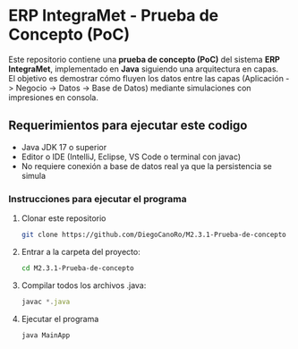 


# ERP IntegraMet - Prueba de Concepto (PoC)

Este repositorio contiene una **prueba de concepto (PoC)** del sistema **ERP IntegraMet**, implementado en **Java** siguiendo una arquitectura en capas.  
El objetivo es demostrar cómo fluyen los datos entre las capas (Aplicación -> Negocio -> Datos -> Base de Datos) mediante simulaciones con impresiones en consola.


## Requerimientos para ejecutar este codigo
- Java JDK 17 o superior
- Editor o IDE (IntelliJ, Eclipse, VS Code o terminal con javac)
- No requiere conexión a base de datos real ya que la persistencia se simula

### Instrucciones para ejecutar el programa

1. Clonar este repositorio
   ```sh
   git clone https://github.com/DiegoCanoRo/M2.3.1-Prueba-de-concepto
   ```
2. Entrar a la carpeta del proyecto:
   ```sh
   cd M2.3.1-Prueba-de-concepto
   ```
3. Compilar todos los archivos .java:
   ```js
   javac *.java
   ```
5. Ejecutar el programa
   ```sh
   java MainApp
   ```
